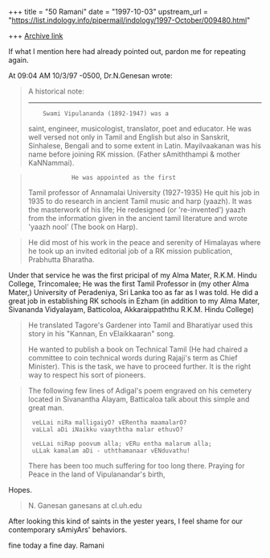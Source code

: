 +++
title = "50 Ramani"
date = "1997-10-03"
upstream_url = "https://list.indology.info/pipermail/indology/1997-October/009480.html"

+++
[Archive link](https://list.indology.info/pipermail/indology/1997-October/009480.html)

If what I mention here had already pointed out, pardon me for repeating again.

At 09:04 AM 10/3/97 -0500, Dr.N.Genesan wrote:
>A historical note:
>*******************
>
>         Swami Vipulananda (1892-1947) was a
>saint, engineer, musicologist, translator, poet and
>educator. He was well versed not only in Tamil and English
>but also in Sanskrit, Sinhalese, Bengali and to some extent in Latin.
Mayilvaakanan was his name before joining RK mission. (Father sAmiththampi &
mother KaNNammai).


>                 He was appointed as the first
>Tamil professor of Annamalai University (1927-1935)
>He quit his job in 1935 to do research in ancient
>Tamil music and harp (yaazh).
It was the masterwork of his life; He redesigned (or 're-invented') yaazh
from the information given in the ancient tamil literature and wrote 'yaazh
nool' (The book on Harp).

>He did most of his
>work in the peace and serenity of Himalayas where
>he took up an invited editorial job of a RK mission
>publication, Prabhutta Bharatha.

Under that service he was the first pricipal of my Alma Mater, R.K.M. Hindu
College, Trincomalee; He was the first Tamil Professor in (my other Alma
Mater,) University of Peradeniya, Sri Lanka too as far as I was told.
He did a great job in establishing RK schools in Ezham (in addition to my
Alma Mater, Sivananda Vidyalayam, Batticoloa, Akkaraippaththu R.K.M. Hindu
College)
>
>He translated Tagore's Gardener into Tamil
>and Bharatiyar used this story in his
>"Kannan, En vElaikkaaran" song.
>
>He wanted to publish a book on Technical
>Tamil (He had chaired a committee to coin technical
>words during Rajaji's term as Chief Minister).
This is the task, we have to proceed further. It is the right way to respect
his sort of pioneers.

>
>The following few lines of Adigal's poem
>engraved on his cemetery  located in Sivanantha
>Alayam, Batticaloa talk about
>this simple and great man.
>
>      veLLai niRa malligaiyO? vERentha maamalarO?
>      vaLLal aDi iNaikku vaayththa malar ethuvO?
>
>      veLLai niRap poovum alla; vERu entha malarum alla;
>      uLLak kamalam aDi - uththamanaar vENduvathu!
>
>There has been too much suffering for too long there.
>Praying for Peace in the land of Vipulanandar's birth,
>

Hopes.

>N. Ganesan
>ganesans at cl.uh.edu
>
After looking this kind of saints in the yester years, I feel shame for our
contemporary sAmiyArs' behaviors.

fine today a fine day.
Ramani



